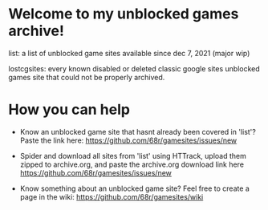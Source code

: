 # Welcome to my unblocked games archive!

list: a list of unblocked game sites available since dec 7, 2021 (major wip)

lostcgsites: every known disabled or deleted classic google sites unblocked games site that could not be properly archived.

# How you can help

- Know an unblocked game site that hasnt already been covered in 'list'? Paste the link here: https://github.com/68r/gamesites/issues/new

- Spider and download all sites from 'list' using HTTrack, upload them zipped to archive.org, and paste the archive.org download link here https://github.com/68r/gamesites/issues/new

- Know something about an unblocked game site? Feel free to create a page in the wiki: https://github.com/68r/gamesites/wiki
